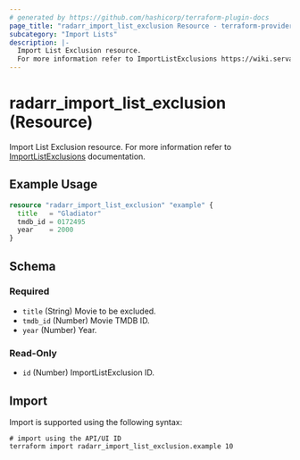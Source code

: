 ```yaml
---
# generated by https://github.com/hashicorp/terraform-plugin-docs
page_title: "radarr_import_list_exclusion Resource - terraform-provider-radarr"
subcategory: "Import Lists"
description: |-
  Import List Exclusion resource.
  For more information refer to ImportListExclusions https://wiki.servarr.com/radarr/settings#list-exclusions documentation.
---
```


# radarr_import_list_exclusion (Resource)

<!-- subcategory:Import Lists -->
Import List Exclusion resource.
For more information refer to [ImportListExclusions](https://wiki.servarr.com/radarr/settings#list-exclusions) documentation.

## Example Usage

```terraform
resource "radarr_import_list_exclusion" "example" {
  title   = "Gladiator"
  tmdb_id = 0172495
  year    = 2000
}
```

<!-- schema generated by tfplugindocs -->
## Schema

### Required

- `title` (String) Movie to be excluded.
- `tmdb_id` (Number) Movie TMDB ID.
- `year` (Number) Year.

### Read-Only

- `id` (Number) ImportListExclusion ID.

## Import

Import is supported using the following syntax:

```shell
# import using the API/UI ID
terraform import radarr_import_list_exclusion.example 10
```
